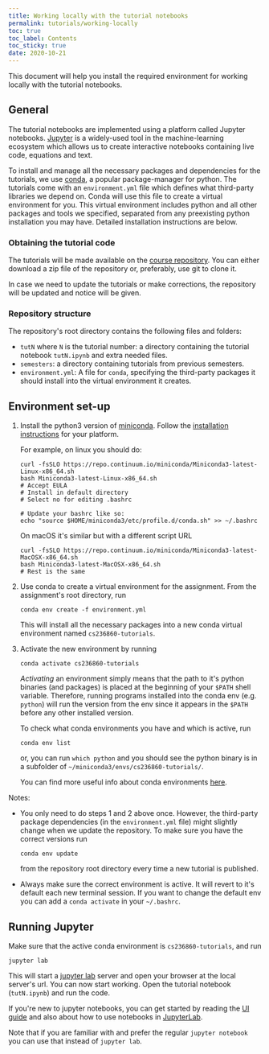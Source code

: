 ```yaml
---
title: Working locally with the tutorial notebooks
permalink: tutorials/working-locally
toc: true
toc_label: Contents
toc_sticky: true
date: 2020-10-21
---
```


This document will help you install the required environment for working locally with the tutorial notebooks.

## General

The tutorial notebooks are implemented using a platform called Jupyter notebooks.
[Jupyter](http://jupyter.org/) is a widely-used tool in the machine-learning
ecosystem which allows us to create interactive notebooks containing live code,
equations and text.

To install and manage all the necessary packages and dependencies for the
tutorials, we use [conda](https://conda.io), a popular package-manager for
python.  The tutorials come with an `environment.yml` file which defines
what third-party libraries we depend on. Conda will use this file to create
a virtual environment for you. This virtual environment includes python and
all other packages and tools we specified, separated from any preexisting
python installation you may have. Detailed installation instructions are below.


### Obtaining the tutorial code

The tutorials will be made available on the
[course repository](https://github.com/vistalab-technion/cs236860-tutorials).
You can either download a zip file of the repository or, preferably, use
git to clone it.

In case we need to update the tutorials or make corrections, the repository
will be updated and notice will be given.

### Repository structure

The repository's root directory contains the following files and folders:

- `tutN` where `N` is the tutorial number: a directory containing the tutorial notebook
  ``tutN.ipynb`` and extra needed files.
- `semesters`: a directory containing tutorials from previous semesters.
- `environment.yml`: A file for `conda`, specifying the third-party packages it
  should install into the virtual environment it creates.

## Environment set-up

1. Install the python3 version of [miniconda](https://conda.io/miniconda.html).
   Follow the [installation instructions](https://docs.conda.io/projects/conda/en/latest/user-guide/install/index.html)
   for your platform.

   For example, on linux you should do:
   ```shell
   curl -fsSLO https://repo.continuum.io/miniconda/Miniconda3-latest-Linux-x86_64.sh
   bash Miniconda3-latest-Linux-x86_64.sh
   # Accept EULA
   # Install in default directory
   # Select no for editing .bashrc

   # Update your bashrc like so:
   echo "source $HOME/miniconda3/etc/profile.d/conda.sh" >> ~/.bashrc
   ```

   On macOS it's similar but with a different script URL
   ```shell
   curl -fsSLO https://repo.continuum.io/miniconda/Miniconda3-latest-MacOSX-x86_64.sh 
   bash Miniconda3-latest-MacOSX-x86_64.sh
   # Rest is the same
   ```

2. Use conda to create a virtual environment for the assignment.
   From the assignment's root directory, run

   ```shell
   conda env create -f environment.yml
   ```

   This will install all the necessary packages into a new conda virtual
   environment named `cs236860-tutorials`.

3. Activate the new environment by running

   ```shell
   conda activate cs236860-tutorials
   ```

   *Activating* an environment simply means that the path to it's python binaries
   (and packages) is placed at the beginning of your `$PATH` shell variable.
   Therefore, running programs installed into the conda env (e.g. `python`) will
   run the version from the env since it appears in the `$PATH` before any other
   installed version.

   To check what conda environments you have and which is active, run

   ```shell
   conda env list
   ```

   or, you can run `which python` and you should see the python binary is in a
   subfolder of `~/miniconda3/envs/cs236860-tutorials/`.

   You can find more useful info about conda environments
   [here](https://conda.io/docs/user-guide/tasks/manage-environments.html).

Notes: 

- You only need to do steps 1 and 2 above once.
  However, the third-party package dependencies (in the `environment.yml` file)
  might slightly change when we update the repository. To make sure you have
  the correct versions run
  ```shell
  conda env update
  ```
  from the repository root directory every time a new tutorial is published.

- Always make sure the correct environment is active. It will revert to it's
  default each new terminal session. If you want to change the default env you
  can add a `conda activate` in your `~/.bashrc`.

## Running Jupyter

Make sure that the active conda environment is `cs236860-tutorials`, and run

```shell
jupyter lab
```

This will start a [jupyter lab](https://jupyterlab.readthedocs.io/en/stable/)
server and open your browser at the local server's url. You can now start working.
Open the tutorial notebook (`tutN.ipynb`) and run the code.

If you're new to jupyter notebooks, you can get started by reading the
[UI guide](https://jupyter-notebook.readthedocs.io/en/stable/notebook.html#notebook-user-interface)
and also about how to use notebooks in
[JupyterLab](https://jupyterlab.readthedocs.io/en/latest/user/notebook.html).

Note that if you are familiar with and prefer the regular `jupyter notebook` you
can use that instead of `jupyter lab`.
